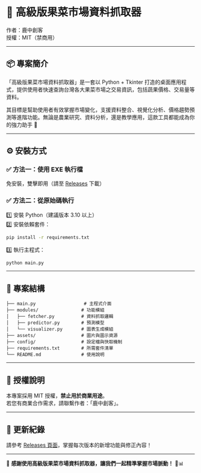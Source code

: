 
# 🥕 高級版果菜市場資料抓取器  

作者：鹿中創客  
授權：MIT（禁商用）

---

## 📦 專案簡介  

「高級版果菜市場資料抓取器」是一套以 Python + Tkinter 打造的桌面應用程式，提供使用者快速查詢台灣各大果菜市場之交易資訊，包括蔬果價格、交易量等資料。  

其目標是幫助使用者有效掌握市場變化，支援資料整合、視覺化分析、價格趨勢預測等進階功能。無論是農業研究、資料分析，還是教學應用，這款工具都能成為你的強力助手 🌟

---

## ⚙️ 安裝方式  

### ✅ 方法一：使用 EXE 執行檔  
免安裝，雙擊即用（請至 [Releases](https://github.com/backup0821/Better-vegetable-catcher/releases) 下載）

### ✅ 方法二：從原始碼執行  
1️⃣ 安裝 Python（建議版本 3.10 以上）  
2️⃣ 安裝依賴套件：  
```bash
pip install -r requirements.txt
```

3️⃣ 執行主程式：  
```bash
python main.py
```

---

## 📁 專案結構  

```
├── main.py                  # 主程式介面
├── modules/                # 功能模組
│   ├── fetcher.py          # 資料抓取邏輯
│   ├── predictor.py        # 預測模型
│   └── visualizer.py       # 圖表生成模組
├── assets/                 # 圖片與圖示資源
├── config/                 # 設定檔與快取機制
├── requirements.txt        # 所需套件清單
└── README.md               # 使用說明
```

---

## 📜 授權說明  

本專案採用 MIT 授權，**禁止用於商業用途**。  
若您有商業合作需求，請聯繫作者：「鹿中創客」。

---

## 🔔 更新紀錄  

請參考 [Releases 頁面](https://github.com/backup0821/Better-vegetable-catcher/releases)，掌握每次版本的新增功能與修正內容！

---

🌱 **感謝使用高級版果菜市場資料抓取器，讓我們一起精準掌握市場脈動！** 💪📊
```
